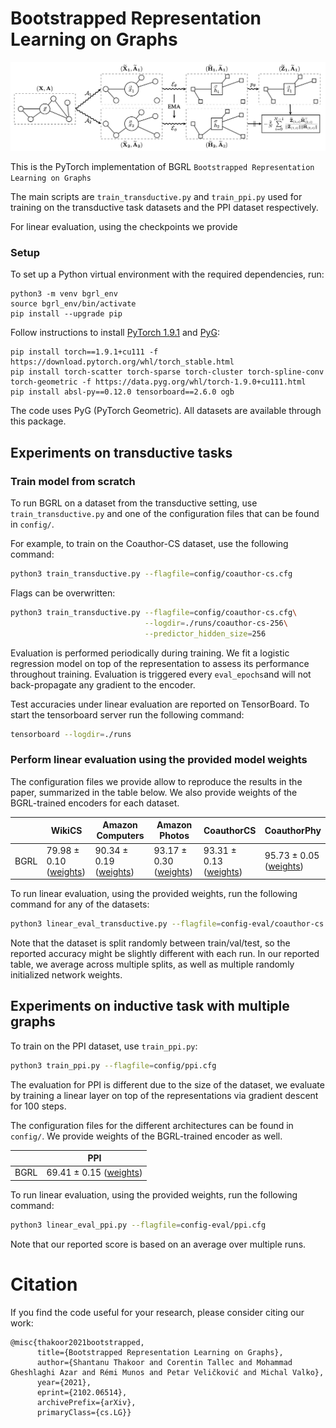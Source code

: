 # Bootstrapped Representation Learning on Graphs

![Overview of BGRL](bgrl_arch.png)

This is the PyTorch implementation of BGRL 
`Bootstrapped Representation Learning on Graphs`

The main scripts are `train_transductive.py` and `train_ppi.py` 
used for training on the transductive task datasets
and the PPI dataset respectively.

For linear evaluation, using the checkpoints we provide 

### Setup

To set up a Python virtual environment with the required dependencies, run:
```
python3 -m venv bgrl_env
source bgrl_env/bin/activate
pip install --upgrade pip
```

Follow instructions to install 
[PyTorch 1.9.1](https://pytorch.org/get-started/locally/) and 
[PyG](https://pytorch-geometric.readthedocs.io/en/latest/notes/installation.html):
```
pip install torch==1.9.1+cu111 -f https://download.pytorch.org/whl/torch_stable.html
pip install torch-scatter torch-sparse torch-cluster torch-spline-conv torch-geometric -f https://data.pyg.org/whl/torch-1.9.0+cu111.html
pip install absl-py==0.12.0 tensorboard==2.6.0 ogb
```

The code uses PyG (PyTorch Geometric).
All datasets are available through this package.


## Experiments on transductive tasks

### Train model from scratch
To run BGRL on a dataset from the transductive setting, use `train_transductive.py` 
and one of the configuration files that can be found in `config/`. 

For example, to train on the Coauthor-CS dataset, use the following command:
```bash
python3 train_transductive.py --flagfile=config/coauthor-cs.cfg
```

Flags can be overwritten:
```bash
python3 train_transductive.py --flagfile=config/coauthor-cs.cfg\
                              --logdir=./runs/coauthor-cs-256\
                              --predictor_hidden_size=256
```

Evaluation is performed periodically during training. We fit a logistic regression model
on top of the representation to assess its performance throughout training. 
Evaluation is triggered every `eval_epochs`and will not back-propagate any gradient to the encoder.

Test accuracies under linear evaluation are reported on TensorBoard. 
To start the tensorboard server run the following command:
```bash
tensorboard --logdir=./runs
```

### Perform linear evaluation using the provided model weights
The configuration files we provide allow to reproduce the results in the paper, 
summarized in the table below. We also provide weights of the BGRL-trained 
encoders for each dataset.

| | WikiCS | Amazon Computers | Amazon Photos | CoauthorCS | CoauthorPhy |
|----|----|----|----|----|----|
|BGRL| 79.98 ± 0.10 <br /> ([weights](./weights/bgrl-wikics.pt)) | 90.34 ± 0.19 <br /> ([weights](./weights/bgrl-amazon-computers.pt))|93.17 ± 0.30 <br /> ([weights](./weights/bgrl-amazon-photos.pt))|93.31 ± 0.13 <br /> ([weights](./weights/bgrl-coauthor-cs.pt))|95.73 ± 0.05 <br /> ([weights](./weights/bgrl-coauthor-physics.pt))|


To run linear evaluation, using the provided weights, run the following command for any of the datasets:
```bash
python3 linear_eval_transductive.py --flagfile=config-eval/coauthor-cs.cfg
```

Note that the dataset is split randomly between train/val/test, so the reported accuracy might be slightly 
different with each run. In our reported table, we average across multiple splits, as well as multiple 
randomly initialized network weights.


## Experiments on inductive task with multiple graphs
To train on the PPI dataset, use `train_ppi.py`:
```bash
python3 train_ppi.py --flagfile=config/ppi.cfg
```

The evaluation for PPI is different due to the size of the dataset, we evaluate by training
a linear layer on top of the representations via gradient descent 
for 100 steps.

The configuration files for the different architectures can be found in `config/`. 
We provide weights of the BGRL-trained encoder as well.

| | PPI | 
|----|----|
|BGRL|69.41 ± 0.15 ([weights](./weights/bgrl-ppi.pt))|

To run linear evaluation, using the provided weights, run the following command:
```bash
python3 linear_eval_ppi.py --flagfile=config-eval/ppi.cfg
```

Note that our reported score is based on an average over multiple runs.

# Citation

 If you find the code useful for your research, please consider citing our work:
 ```
 @misc{thakoor2021bootstrapped,
       title={Bootstrapped Representation Learning on Graphs}, 
       author={Shantanu Thakoor and Corentin Tallec and Mohammad Gheshlaghi Azar and Rémi Munos and Petar Veličković and Michal Valko},
       year={2021},
       eprint={2102.06514},
       archivePrefix={arXiv},
       primaryClass={cs.LG}}
 ```
